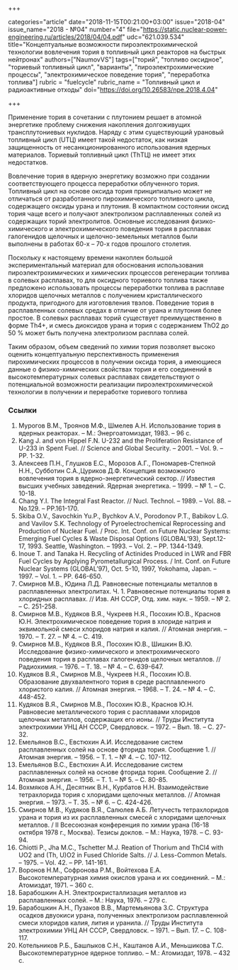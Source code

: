 +++

categories="article"
date="2018-11-15T00:21:00+03:00"
issue="2018-04"
issue_name="2018 - №04"
number="4"
file="https://static.nuclear-power-engineering.ru/articles/2018/04/04.pdf"
udc="621.039.534"
title="Концептуальные возможности пироэлектрохимической технологии вовлечения тория в топливный цикл реакторов на быстрых нейтронах"
authors=["NaumovVS"]
tags=["торий", "топливо оксидное", "ториевый топливный цикл", "варианты", "пироэлектрохимические процессы", "электрохимическое поведение тория", "переработка топлива"]
rubric = "fuelcycle"
rubric_name = "Топливный цикл и радиоактивные отходы"
doi="https://doi.org/10.26583/npe.2018.4.04"

+++

Применение тория в сочетании с плутонием решает в атомной энергетике проблему снижения накопления долгоживущих трансплутониевых нуклидов. Наряду с этим существующий урановый топливный цикл (UТЦ) имеет такой недостаток, как низкая защищенность от несанкционированного использования ядерных материалов. Ториевый топливный цикл (ТhТЦ) не имеет этих недостатков.

Вовлечение тория в ядерную энергетику возможно при создании соответствующего процесса переработки облученного тория. Топливный цикл на основе оксида тория принципиально может не отличаться от разработанного пирохимического топливного цикла, содержащего оксиды урана и плутония. В компактном состоянии оксид тория чаще всего и получают электролизом расплавленных солей из содержащих торий электролитов. Основные исследования физико-химического и электрохимического поведения тория в расплавах галогенидов щелочных и щелочно-земельных
металлов были выполнены в работах 60-х – 70-х годов прошлого столетия.

Поскольку к настоящему времени накоплен большой экспериментальный материал для обоснования использования пироэлектрохимических и химических процессов регенерации топлива в солевых расплавах, то для оксидного ториевого топлива также предложено использовать процессы переработки топлива в расплаве хлоридов щелочных металлов с получением кристаллического продукта, пригодного для изготовления твэлов. Поведение тория в расплавленных солевых средах в отличие от урана и плутония более простое. В солевых расплавах торий существует преимущественно в форме Th4+, и смесь диоксидов урана и тория с содержанием ThO2 до 50 % может быть получена электролизом расплава солей.

Таким образом, объем сведений по химии тория позволяет высоко оценить концептуальную перспективность применения пирохимических процессов в получении оксида тория, а имеющиеся данные о физико-химических свойствах тория и его соединений в высокотемпературных солевых расплавах свидетельствуют о потенциальной возможности реализации пироэлектрохимической технологии в получении и переработке ториевого топлива

### Ссылки

1. Мурогов В.М., Троянов М.Ф., Шмелев А.Н. Использование тория в ядерных реакторах. – М.: Энергоатомиздат, 1983. – 96 с.
2. Kang J. and von Hippel F.N. U-232 and the Proliferation Resistance of U-233 in Spent Fuel. // Science and Global Security. – 2001. – Vol. 9. – PP. 1-32.
3. Алексеев П.Н., Глушков Е.С., Морозов А.Г., Пономарев-Степной Н.Н., Субботин С.А.,Цуриков Д.Ф. Концепция возможного вовлечения тория в ядерно-энергетический сектор. // Известия высших учебных заведений. Ядерная энергетика. – 1999. – № 1. – С. 10-18.
4. Chang Y.I. The Integral Fast Reactor. // Nucl. Technol. – 1989. – Vol. 88. – No.129. – PP.161-170.
5. Skiba O.V., Savochkin Yu.P., Bychkov A.V., Porodonov P.T., Babikov L.G. and Vavilov S.K. Technology of Pyroelectrochemical Reprocessing and Production of Nuclear Fuel. / Proc. Int. Conf. on Future Nuclear Systems: Emerging Fuel Cycles & Waste Disposal Options (GLOBAL’93), Sept.12-17, 1993. Seattle, Washington. – 1993. – Vol. 2. – PP. 1344-1349.
6. Inoue T. and Tanaka H. Recycling of Actinides Produced in LWR and FBR Fuel Cycles by Applying Pyrometallurgical Process. / Int. Conf. on Future Nuclear Systems (GLOBAL’97), Oct. 5-10, 1997, Yokohama, Japan. – 1997. – Vol. 1. – PP. 646-650.
7. Смирнов М.В., Юдина Л.Д. Равновесные потенциалы металлов в расплавленных электролитах. Ч. 1. Равновесные потенциалы тория в хлоридных расплавах. // Изв. АН СССР, Отд. хим. наук. – 1959. – № 2. – С. 251-258.
8. Смирнов М.В., Кудяков В.Я., Чукреев Н.Я., Посохин Ю.В., Краснов Ю.Н. Электрохимическое поведение тория в хлориде натрия и эквимольной смеси хлоридов натрия и калия. // Атомная энергия. – 1970. – Т. 27. – № 4. – С. 419.
9. Смирнов М.В., Кудяков В.Я., Посохин Ю.В., Шишкин В.Ю. Исследование физико-химического и электрохимического поведения тория в расплавах галогенидов щелочных металлов. // Радиохимия. – 1976. – Т. 18. – № 4. – С. 639-647.
10. Кудяков В.Я., Смирнов М.В., Чукреев Н.Я., Посохин Ю.В. Образование двухвалентного тория в среде расплавленного хлористого калия. // Атомная энергия. – 1968. – Т. 24. – № 4. – С. 448-452.
11. Кудяков В.Я., Смирнов М.В., Посохин Ю.В., Краснов Ю.Н. Равновесие металлического тория с расплавами хлоридов щелочных металлов, содержащих его ионы. // Труды Института электрохимии УНЦ АН СССР, Свердловск. – 1972. – Вып. 18. – С. 27-32.
12. Емельянов В.С., Евстюхин А.И. Исследование систем расплавленных солей на основе фторида тория. Сообщение 1. // Атомная энергия. – 1956. – Т. 1. – № 4. – С. 107-112.
13. Емельянов В.С., Евстюхин А.И. Исследование систем расплавленных солей на основе фторида тория. Сообщение 2. // Атомная энергия. – 1956. – Т. 1. – № 5. – С. 80-85.
14. Вохмяков А.Н., Десятник В.Н., Курбатов Н.Н. Взаимодействие тетрахлорида тория с хлоридами щелочных металлов. // Атомная энергия. – 1973. – Т. 35. – № 6. – С. 424-426.
15. Смирнов М.В., Кудяков В.Я., Салюлев А.Б. Летучесть тетрахлоридов урана и тория из их расплавленных смесей с хлоридами щелочных металлов. / II Всесоюзная конференция по химии урана (16-18 октября 1978 г., Москва). Тезисы доклов. – М.: Наука, 1978. – С. 93-94.
16. Chiotti P., Jha M.C., Tschetter M.J. Reation of Thorium and ThCl4 with UO2 and (Th, U)O2 in Fused Chloride Salts. // J. Less-Common Metals. – 1975. – Vol. 42. – PP. 141-161.
17. Воронов Н.М., Софронова Р.М., Войтехова Е.А. Высокотемпературная химия окислов урана и их соединений. – М.: Атомиздат, 1971. – 360 с.
18. Барабошкин А.Н. Электрокристаллизация металлов из расплавленных солей. – М.: Наука, 1976. – 279 с.
19. Барабошкин А.Н., Пузаков В.В., Мартемьянова З.С. Структура осадков двуокиси урана, полученных электролизом расплавленной смеси хлоридов калия, лития и уранила. // Труды Института электрохимии УНЦ АН СССР, Свердловск. – 1971. – Вып. 17. – С. 108-117.
20. Котельников Р.Б., Башлыков С.Н., Каштанов А.И., Меньшикова Т.С. Высокотемпературное ядерное топливо. – М.: Атомиздат, 1978. – 432 с.